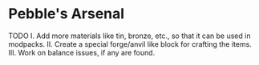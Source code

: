 # Pebble's Arsenal

TODO
I. Add more materials like tin, bronze, etc., so that it can be used in modpacks.
II. Create a special forge/anvil like block for crafting the items.
III. Work on balance issues, if any are found.
